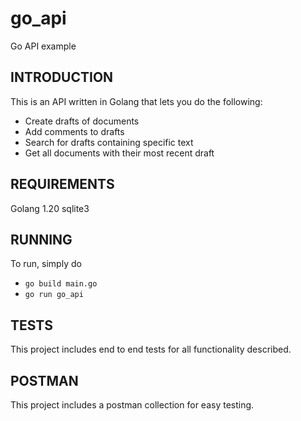 # go_api
Go API example

 INTRODUCTION
------------

This is an API written in Golang
that lets you do the following:
* Create drafts of documents
* Add comments to drafts
* Search for drafts containing specific text
* Get all documents with their most recent draft


REQUIREMENTS
-------------

Golang 1.20
sqlite3

RUNNING
-------------
To run, simply do
* `go build main.go`
* `go run go_api`


TESTS
---------------
This project includes end to end tests for all functionality described.

POSTMAN
---------------
This project includes a postman collection for easy testing.